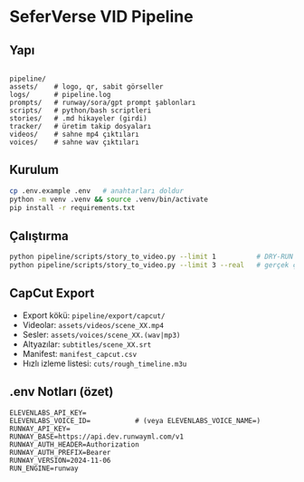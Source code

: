 # SeferVerse VID Pipeline

## Yapı
```

pipeline/
assets/    # logo, qr, sabit görseller
logs/      # pipeline.log
prompts/   # runway/sora/gpt prompt şablonları
scripts/   # python/bash scriptleri
stories/   # .md hikayeler (girdi)
tracker/   # üretim takip dosyaları
videos/    # sahne mp4 çıktıları
voices/    # sahne wav çıktıları

````

## Kurulum
```bash
cp .env.example .env   # anahtarları doldur
python -m venv .venv && source .venv/bin/activate
pip install -r requirements.txt
````

## Çalıştırma

```bash
python pipeline/scripts/story_to_video.py --limit 1          # DRY-RUN (mock)
python pipeline/scripts/story_to_video.py --limit 3 --real   # gerçek çağrılar (anahtarlar dolu olmalı)
```

## CapCut Export
- Export kökü: `pipeline/export/capcut/`
- Videolar: `assets/videos/scene_XX.mp4`
- Sesler: `assets/voices/scene_XX.(wav|mp3)`
- Altyazılar: `subtitles/scene_XX.srt`
- Manifest: `manifest_capcut.csv`
- Hızlı izleme listesi: `cuts/rough_timeline.m3u`

## .env Notları (özet)
```dotenv
ELEVENLABS_API_KEY=
ELEVENLABS_VOICE_ID=           # (veya ELEVENLABS_VOICE_NAME=)
RUNWAY_API_KEY=
RUNWAY_BASE=https://api.dev.runwayml.com/v1
RUNWAY_AUTH_HEADER=Authorization
RUNWAY_AUTH_PREFIX=Bearer
RUNWAY_VERSION=2024-11-06
RUN_ENGINE=runway
```

